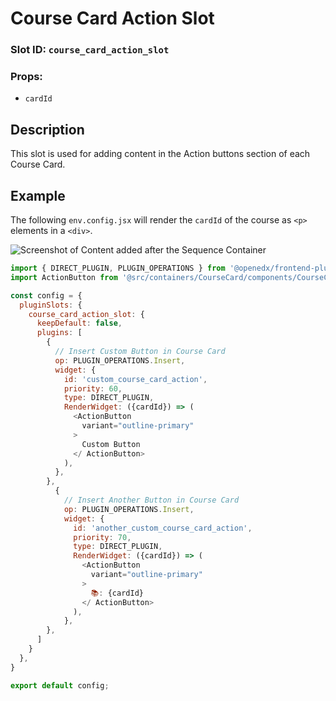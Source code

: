 # Course Card Action Slot

### Slot ID: `course_card_action_slot`
### Props:
* `cardId`

## Description

This slot is used for adding content in the Action buttons section of each Course Card.

## Example

The following `env.config.jsx` will render the `cardId` of the course as `<p>` elements in a `<div>`.

![Screenshot of Content added after the Sequence Container](./images/post_course_card_action.png)

```js
import { DIRECT_PLUGIN, PLUGIN_OPERATIONS } from '@openedx/frontend-plugin-framework';
import ActionButton from '@src/containers/CourseCard/components/CourseCardActions/ActionButton';

const config = {
  pluginSlots: {
    course_card_action_slot: {
      keepDefault: false,
      plugins: [
        {
          // Insert Custom Button in Course Card
          op: PLUGIN_OPERATIONS.Insert,
          widget: {
            id: 'custom_course_card_action',
            priority: 60,
            type: DIRECT_PLUGIN,
            RenderWidget: ({cardId}) => (
              <ActionButton
                variant="outline-primary"
              >
                Custom Button
              </ ActionButton>
            ),
          },
        },
          {
            // Insert Another Button in Course Card
            op: PLUGIN_OPERATIONS.Insert,
            widget: {
              id: 'another_custom_course_card_action',
              priority: 70,
              type: DIRECT_PLUGIN,
              RenderWidget: ({cardId}) => (
                <ActionButton
                  variant="outline-primary"
                >
                  📚: {cardId}
                </ ActionButton>
              ),
            },
        },
      ]
    }
  },
}

export default config;
```
